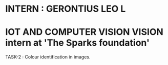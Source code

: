 # INTERN : GERONTIUS LEO L

# IOT AND COMPUTER VISION VISION intern at 'The Sparks foundation'

TASK-2 : Colour identification in images.

 
